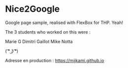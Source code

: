 # Nice2Google

Google page sample, realised with FlexBox for THP. Yeah!

The 3 students who worked on this were :

Marie G
Dimitri Gaillot
Mike Notta

( ͡° ͜ʖ ͡°)

Adresse en production : https://mijkami.github.io
